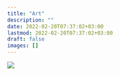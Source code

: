 ```yaml
---
title: "Art"
description: ""
date: 2022-02-20T07:37:02+03:00
lastmod: 2022-02-20T07:37:02+03:00
draft: false
images: []
---
```

<div class="col-lg img-fluid">
    <img src="https://placeimg.com/480/480/nature/sepia">
</div>